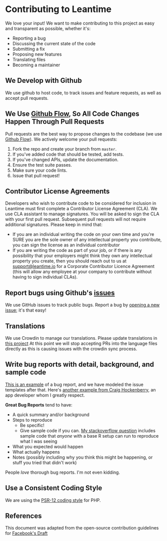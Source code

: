 # Contributing to Leantime
We love your input! We want to make contributing to this project as easy and transparent as possible, whether it's:

- Reporting a bug
- Discussing the current state of the code
- Submitting a fix
- Proposing new features
- Translating files
- Becoming a maintainer

## We Develop with Github
We use github to host code, to track issues and feature requests, as well as accept pull requests.

## We Use [Github Flow](https://docs.github.com/en/get-started/quickstart/github-flow), So All Code Changes Happen Through Pull Requests
Pull requests are the best way to propose changes to the codebase (we use [Github Flow](https://docs.github.com/en/get-started/quickstart/github-flow)). We actively welcome your pull requests:

1. Fork the repo and create your branch from `master`.
2. If you've added code that should be tested, add tests.
3. If you've changed APIs, update the documentation.
4. Ensure the test suite passes.
5. Make sure your code lints.
6. Issue that pull request!

## Contributor License Agreements
Developers who wish to contribute code to be considered for inclusion in Leantime must first complete a Contributor License Agreement (CLA).
We use CLA assistant to manage signatures. You will be asked to sign the CLA with your first pull request. Subsequent pull requests will not require additional signatures. Please keep in mind that:
- If you are an individual writing the code on your own time and you're SURE you are the sole owner of any intellectual property you contribute, you can sign the license as an individual contributor
- If you are writing the code as part of your job, or if there is any possibility that your employers might think they own any intellectual property you create, then you should reach out to us at support@leantime.io for a Corporate Contributor Licence Agreement (this will allow any employee at your company to contribute without having to sign individual CLAs).

## Report bugs using Github's [issues]([https://github.com/Leantime/leantime/issues](https://github.com/Leantime/leantime/issues))
We use GitHub issues to track public bugs. Report a bug by [opening a new issue](https://github.com/Leantime/leantime/issues); it's that easy!

## Translations
We use Crowdin to manage our translations. Please update translations in [this project](https://crowdin.com/project/leantime)
At this point we will stop accepting PRs into the language files directly as this is causing issues with the crowdin sync process. 

## Write bug reports with detail, background, and sample code
[This is an example](http://stackoverflow.com/q/12488905/180626) of a bug report, and we have modeled the issue templates after that. Here's [another example from Craig Hockenberry](http://www.openradar.me/11905408), an app developer whom I greatly respect.

**Great Bug Reports** tend to have:

- A quick summary and/or background
- Steps to reproduce
  - Be specific!
  - Give sample code if you can. [My stackoverflow question](http://stackoverflow.com/q/12488905/180626) includes sample code that *anyone* with a base R setup can run to reproduce what I was seeing
- What you expected would happen
- What actually happens
- Notes (possibly including why you think this might be happening, or stuff you tried that didn't work)

People *love* thorough bug reports. I'm not even kidding.

## Use a Consistent Coding Style
We are using the [PSR-12 coding style](https://www.php-fig.org/psr/psr-12/) for PHP. 

## References
This document was adapted from the open-source contribution guidelines for [Facebook's Draft](https://github.com/facebookarchive/draft-js/blob/5dd99d327066f5f0b30b95ab95770822cff1ac65/CONTRIBUTING.md)
